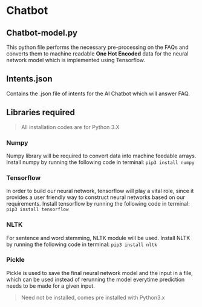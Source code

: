 # Chatbot

## Chatbot-model.py
This python file performs the necessary pre-processing on the FAQs and converts them to machine readable **One Hot Encoded** data for the neural network model which is implemented using Tensorflow.

## Intents.json
Contains the .json file of intents for the AI Chatbot which will answer FAQ.


## Libraries required
> All installation codes are for Python 3.X
### Numpy
Numpy library will be required to convert data into machine feedable arrays.
Install numpy by running the following code in terminal:
`pip3 install numpy`

### Tensorflow
In order to build our neural network, tensorflow will play a vital role,
since it provides a user friendly way to construct neural networks based
on our requirements.
Install tensorflow by running the following code in terminal:
`pip3 install tensorflow`

### NLTK
For sentence and word stemming, NLTK module will be used.
Install NLTK by running the following code in terminal:
`pip3 install nltk`

### Pickle
Pickle is used to save the final neural network model and the input in a file, which can be used
instead of rerunning the model everytime prediction needs to be made for a given input.
>Need not be installed, comes pre installed with Python3.x


